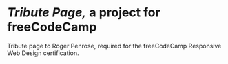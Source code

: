 # _Tribute Page,_ a project for freeCodeCamp
Tribute page to Roger Penrose, required for the freeCodeCamp Responsive Web Design certification.
